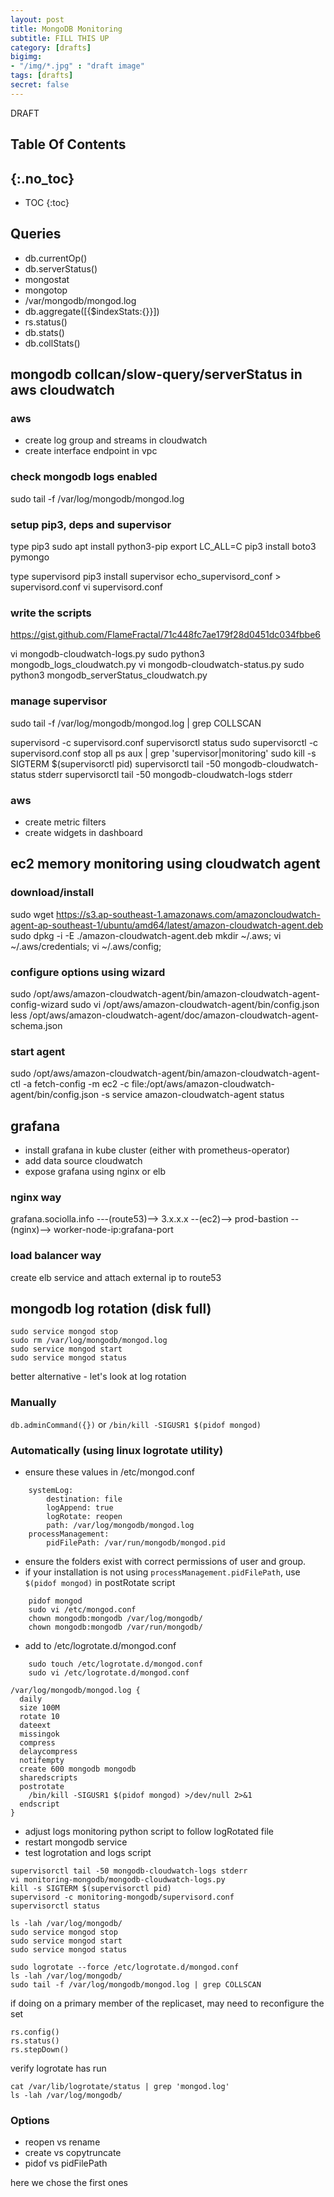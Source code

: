 ```yaml
---
layout: post
title: MongoDB Monitoring
subtitle: FILL THIS UP
category: [drafts] 
bigimg: 
- "/img/*.jpg" : "draft image"
tags: [drafts]
secret: false
---
```


DRAFT  

## Table Of Contents
{:.no_toc}
---
- TOC
{:toc}

## Queries

- db.currentOp()
- db.serverStatus()
- mongostat
- mongotop
- /var/mongodb/mongod.log
- db.aggregate([{$indexStats:{}}])
- rs.status()
- db.stats()
- db.collStats()



## mongodb collcan/slow-query/serverStatus in aws cloudwatch

### aws
- create log group and streams in cloudwatch
- create interface endpoint in vpc

### check mongodb logs enabled
sudo tail -f /var/log/mongodb/mongod.log

### setup pip3, deps and supervisor
type pip3
sudo apt install python3-pip
export LC_ALL=C
pip3 install boto3 pymongo

type supervisord
pip3 install supervisor
echo_supervisord_conf > supervisord.conf
vi supervisord.conf

### write the scripts

https://gist.github.com/FlameFractal/71c448fc7ae179f28d0451dc034fbbe6

vi mongodb-cloudwatch-logs.py
sudo python3 mongodb_logs_cloudwatch.py
vi mongodb-cloudwatch-status.py
sudo python3 mongodb_serverStatus_cloudwatch.py

### manage supervisor
sudo tail -f /var/log/mongodb/mongod.log | grep COLLSCAN

supervisord -c supervisord.conf
supervisorctl status
sudo supervisorctl -c supervisord.conf stop all
ps aux | grep 'supervisor\|monitoring'
sudo kill -s SIGTERM $(supervisorctl pid)
supervisorctl tail -50 mongodb-cloudwatch-status stderr
supervisorctl tail -50 mongodb-cloudwatch-logs stderr

### aws
- create metric filters
- create widgets in dashboard



## ec2 memory monitoring using cloudwatch agent

### download/install
sudo wget https://s3.ap-southeast-1.amazonaws.com/amazoncloudwatch-agent-ap-southeast-1/ubuntu/amd64/latest/amazon-cloudwatch-agent.deb
sudo dpkg -i -E ./amazon-cloudwatch-agent.deb
mkdir ~/.aws; vi ~/.aws/credentials; vi ~/.aws/config;

### configure options using wizard
sudo /opt/aws/amazon-cloudwatch-agent/bin/amazon-cloudwatch-agent-config-wizard
sudo vi  /opt/aws/amazon-cloudwatch-agent/bin/config.json
less /opt/aws/amazon-cloudwatch-agent/doc/amazon-cloudwatch-agent-schema.json 

### start agent
sudo /opt/aws/amazon-cloudwatch-agent/bin/amazon-cloudwatch-agent-ctl -a fetch-config -m ec2 -c file:/opt/aws/amazon-cloudwatch-agent/bin/config.json -s
service amazon-cloudwatch-agent status



## grafana

- install grafana in kube cluster (either with prometheus-operator)
- add data source cloudwatch
- expose grafana using nginx or elb

### nginx way

grafana.sociolla.info ---(route53)--> 3.x.x.x --(ec2)--> prod-bastion --(nginx)--> worker-node-ip:grafana-port

### load balancer way

create elb service and attach external ip to route53

## mongodb log rotation (disk full)

```
sudo service mongod stop
sudo rm /var/log/mongodb/mongod.log
sudo service mongod start
sudo service mongod status
```

better alternative - let's look at log rotation

### Manually

`db.adminCommand({})` or `/bin/kill -SIGUSR1 $(pidof mongod)`


### Automatically (using linux logrotate utility)

- ensure these values in /etc/mongod.conf

```
    systemLog:
        destination: file
        logAppend: true
        logRotate: reopen
        path: /var/log/mongodb/mongod.log
    processManagement:
        pidFilePath: /var/run/mongodb/mongod.pid
```

- ensure the folders exist with correct permissions of user and group. 
- if your installation is not using `processManagement.pidFilePath`, use `$(pidof mongod)` in postRotate script

```
    pidof mongod
    sudo vi /etc/mongod.conf
    chown mongodb:mongodb /var/log/mongodb/
    chown mongodb:mongodb /var/run/mongodb/
```


- add to /etc/logrotate.d/mongod.conf

```
    sudo touch /etc/logrotate.d/mongod.conf
    sudo vi /etc/logrotate.d/mongod.conf
```

```
/var/log/mongodb/mongod.log {
  daily
  size 100M
  rotate 10
  dateext
  missingok
  compress
  delaycompress
  notifempty
  create 600 mongodb mongodb
  sharedscripts
  postrotate
    /bin/kill -SIGUSR1 $(pidof mongod) >/dev/null 2>&1
  endscript
}
```

- adjust logs monitoring python script to follow logRotated file
- restart mongodb service
- test logrotation and logs script

```
supervisorctl tail -50 mongodb-cloudwatch-logs stderr
vi monitoring-mongodb/mongodb-cloudwatch-logs.py 
kill -s SIGTERM $(supervisorctl pid)
supervisord -c monitoring-mongodb/supervisord.conf 
supervisorctl status

ls -lah /var/log/mongodb/
sudo service mongod stop
sudo service mongod start 
sudo service mongod status

sudo logrotate --force /etc/logrotate.d/mongod.conf
ls -lah /var/log/mongodb/
sudo tail -f /var/log/mongodb/mongod.log | grep COLLSCAN
```


if doing on a primary member of the replicaset, may need to reconfigure the set

```
rs.config()
rs.status()
rs.stepDown()
```


verify logrotate has run

```
cat /var/lib/logrotate/status | grep 'mongod.log'
ls -lah /var/log/mongodb/
```

### Options

- reopen vs rename
- create vs copytruncate
- pidof vs pidFilePath

here we chose the first ones
